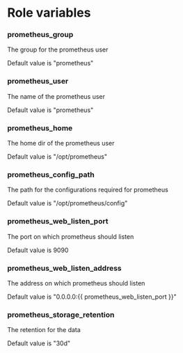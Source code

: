 # Role variables

### prometheus_group
The group for the prometheus user

Default value is "prometheus"

### prometheus_user
The name of the prometheus user

Default value is "prometheus"

### prometheus_home
The home dir of the prometheus user

Default value is "/opt/prometheus"

### prometheus_config_path
The path for the configurations required for prometheus

Default value is "/opt/prometheus/config"

### prometheus_web_listen_port
The port on which prometheus should listen

Default value is 9090

### prometheus_web_listen_address
The address on which prometheus should listen

Default value is "0.0.0.0:{{ prometheus_web_listen_port }}"

### prometheus_storage_retention
The retention for the data

Default value is "30d"